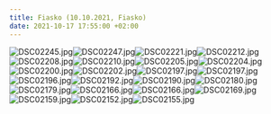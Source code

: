 ```yaml
---
title: Fiasko (10.10.2021, Fiasko)
date: 2021-10-17 17:55:00 +02:00
---
```



![DSC02245.jpg](/uploads/DSC02245.jpg)![DSC02247.jpg](/uploads/DSC02247.jpg)![DSC02221.jpg](/uploads/DSC02221.jpg)![DSC02212.jpg](/uploads/DSC02212.jpg)![DSC02208.jpg](/uploads/DSC02208.jpg)![DSC02210.jpg](/uploads/DSC02210.jpg)![DSC02205.jpg](/uploads/DSC02205.jpg)![DSC02204.jpg](/uploads/DSC02204.jpg)![DSC02200.jpg](/uploads/DSC02200.jpg)![DSC02202.jpg](/uploads/DSC02202.jpg)![DSC02197.jpg](/uploads/DSC02197.jpg)![DSC02197.jpg](/uploads/DSC02197.jpg)![DSC02196.jpg](/uploads/DSC02196.jpg)![DSC02192.jpg](/uploads/DSC02192.jpg)![DSC02190.jpg](/uploads/DSC02190.jpg)![DSC02180.jpg](/uploads/DSC02180.jpg)![DSC02179.jpg](/uploads/DSC02179.jpg)![DSC02166.jpg](/uploads/DSC02166.jpg)![DSC02166.jpg](/uploads/DSC02166.jpg)![DSC02169.jpg](/uploads/DSC02169.jpg)![DSC02159.jpg](/uploads/DSC02159.jpg)![DSC02152.jpg](/uploads/DSC02152.jpg)![DSC02155.jpg](/uploads/DSC02155.jpg)
